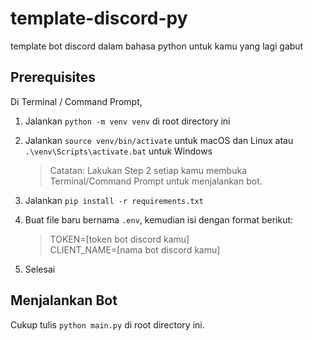 # template-discord-py
template bot discord dalam bahasa python untuk kamu yang lagi gabut

## Prerequisites
Di Terminal / Command Prompt, 
1. Jalankan `python -m venv venv` di root directory ini
2. Jalankan `source venv/bin/activate` untuk macOS dan Linux atau `.\venv\Scripts\activate.bat` untuk Windows

    > Catatan: Lakukan Step 2 setiap kamu membuka Terminal/Command Prompt untuk menjalankan bot.

3. Jalankan `pip install -r requirements.txt`
4. Buat file baru bernama `.env`, kemudian isi dengan format berikut:

    > TOKEN=[token bot discord kamu]<br>
    CLIENT_NAME=[nama bot discord kamu]

5. Selesai

## Menjalankan Bot
Cukup tulis `python main.py` di root directory ini.